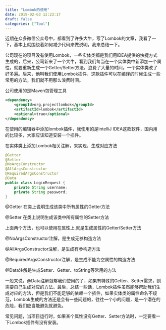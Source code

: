 ```yaml
---
title: "Lombok的使用"
date: 2019-02-03 12:23:17
draft: false
categories: ["Tool"]
---
```


近期在众多微信公众号中，都看到了许多大牛，写了Lombok的文章，我看了一下，基本上就围绕着如何减少代码来做说明，我来总结一下。

公司现在的项目没有使用Lombok，一些实体类都是我们用IDEA提供的快捷方式生成的，后来，公司新来了一个大牛，看到我们每当在一个实体类中新添加一个属性，就要重新生成一个Getter/Setter方法，浪费了大量的时间，一个实体类改了好多遍。后来，他叫我们使用Lombok插件，这款插件可以在编译的时候生成一些常用的方法，我们就不用那么浪费时间。

公司使用的是Maven包管理工具

``` xml
<dependency>
    <groupId>org.projectlombok</groupId>
    <artifactId>lombok</artifactId>
    <optional>true</optional>
</dependency>
```

在使用的编辑器中添加lombok插件，我使用的是IntelliJ IDEA这款软件，国内用的比较多，大家应该知道安装一个插件。

在实体类上添加Lombok相关注解，来实现，生成对应方法

``` java
@Getter
@Setter
@NoArgsConstructor
@AllArgsConstructor
@RequiredArgsConstructor
@Data
public class LoginRequest {
    private String username;
    private String password;
}
```

@Getter 在类上说明生成该类中所有属性的Getter方法

@Setter 在类上说明生成该类中所有属性的Setter方法

上面两个方法，也可以使用在属性上,就是生成属性的Getter/Setter方法

@NoArgsConstructor注解，是生成无参构造方法

@AllArgsConstructor注解，是生成有参构造方法

@RequiredArgsConstructor注解，是生成不能为空属性的构造方法

@Data注解是生成Setter、Getter、toString等常用的方法

一般来说，@Data注解就够我们使用的了，如果有特殊的Getter、Setter需求，则需要自己生成对应的方法。最后，总结一些话，Lombok插件虽然能够帮助我们生成对应的方法，但是我们不能足够的依赖一个插件，如果实体类的属性命名不规范，Lombok生成的方法还是会有一些问题的，往往一个小的问题，是一个潜在的危险，我们应当能避免就避免。

常见问题，当项目运行时，如果某个属性没有Getter、Setter方法时，一定要看一下Lombok插件有没有安装。